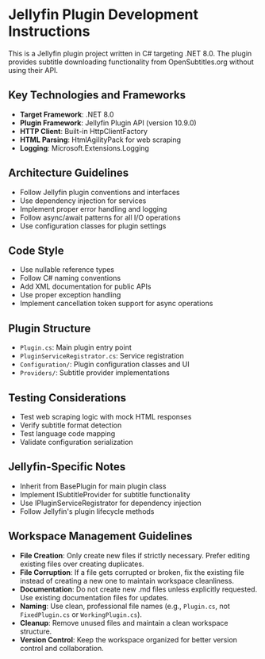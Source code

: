 <!-- Use this file to provide workspace-specific custom instructions to Copilot. For more details, visit https://code.visualstudio.com/docs/copilot/copilot-customization#_use-a-githubcopilotinstructionsmd-file -->

# Jellyfin Plugin Development Instructions

This is a Jellyfin plugin project written in C# targeting .NET 8.0. The plugin provides subtitle downloading functionality from OpenSubtitles.org without using their API.

## Key Technologies and Frameworks

- **Target Framework**: .NET 8.0
- **Plugin Framework**: Jellyfin Plugin API (version 10.9.0)
- **HTTP Client**: Built-in HttpClientFactory
- **HTML Parsing**: HtmlAgilityPack for web scraping
- **Logging**: Microsoft.Extensions.Logging

## Architecture Guidelines

- Follow Jellyfin plugin conventions and interfaces
- Use dependency injection for services
- Implement proper error handling and logging
- Follow async/await patterns for all I/O operations
- Use configuration classes for plugin settings

## Code Style

- Use nullable reference types
- Follow C# naming conventions
- Add XML documentation for public APIs
- Use proper exception handling
- Implement cancellation token support for async operations

## Plugin Structure

- `Plugin.cs`: Main plugin entry point
- `PluginServiceRegistrator.cs`: Service registration
- `Configuration/`: Plugin configuration classes and UI
- `Providers/`: Subtitle provider implementations

## Testing Considerations

- Test web scraping logic with mock HTML responses
- Verify subtitle format detection
- Test language code mapping
- Validate configuration serialization

## Jellyfin-Specific Notes

- Inherit from BasePlugin for main plugin class
- Implement ISubtitleProvider for subtitle functionality
- Use IPluginServiceRegistrator for dependency injection
- Follow Jellyfin's plugin lifecycle methods

## Workspace Management Guidelines

- **File Creation**: Only create new files if strictly necessary. Prefer editing existing files over creating duplicates.
- **File Corruption**: If a file gets corrupted or broken, fix the existing file instead of creating a new one to maintain workspace cleanliness.
- **Documentation**: Do not create new .md files unless explicitly requested. Use existing documentation files for updates.
- **Naming**: Use clean, professional file names (e.g., `Plugin.cs`, not `FixedPlugin.cs` or `WorkingPlugin.cs`).
- **Cleanup**: Remove unused files and maintain a clean workspace structure.
- **Version Control**: Keep the workspace organized for better version control and collaboration.
